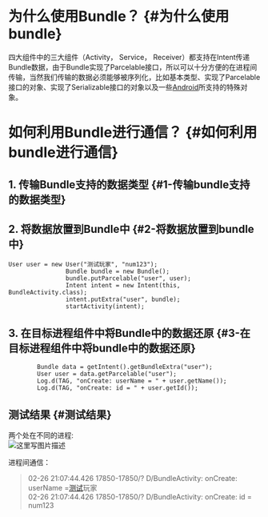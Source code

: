 # 为什么使用Bundle？ {#为什么使用bundle}

四大组件中的三大组件（Activity， Service， Receiver）都支持在Intent传递Bundle数据，由于Bundle实现了Parcelable接口，所以可以十分方便的在进程间传输，当然我们传输的数据必须能够被序列化，比如基本类型、实现了Parcelable接口的对象、实现了Serializable接口的对象以及一些[Android](http://lib.csdn.net/base/android)所支持的特殊对象。

# 如何利用Bundle进行通信？ {#如何利用bundle进行通信}

## 1. 传输Bundle支持的数据类型 {#1-传输bundle支持的数据类型}

## 2. 将数据放置到Bundle中 {#2-将数据放置到bundle中}

```
User user = new User("测试玩家", "num123");
                Bundle bundle = new Bundle();
                bundle.putParcelable("user", user);
                Intent intent = new Intent(this, BundleActivity.class);
                intent.putExtra("user", bundle);
                startActivity(intent);
```

## 3. 在目标进程组件中将Bundle中的数据还原 {#3-在目标进程组件中将bundle中的数据还原}

```
        Bundle data = getIntent().getBundleExtra("user");
        User user = data.getParcelable("user");
        Log.d(TAG, "onCreate: userName = " + user.getName());
        Log.d(TAG, "onCreate: id = " + user.getId());

```

## 测试结果 {#测试结果}

两个处在不同的进程:  
![](http://img.blog.csdn.net/20170226212213270?watermark/2/text/aHR0cDovL2Jsb2cuY3Nkbi5uZXQvcXFfMjcwMzUxMjM=/font/5a6L5L2T/fontsize/400/fill/I0JBQkFCMA==/dissolve/70/gravity/SouthEast "这里写图片描述")

进程间通信：

> 02-26 21:07:44.426 17850-17850/? D/BundleActivity: onCreate: userName =[测试](http://lib.csdn.net/base/softwaretest)玩家  
> 02-26 21:07:44.426 17850-17850/? D/BundleActivity: onCreate: id = num123



